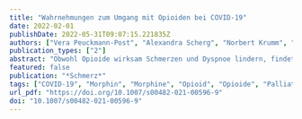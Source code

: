 ```yaml
---
title: "Wahrnehmungen zum Umgang mit Opioiden bei COVID-19"
date: 2022-02-01
publishDate: 2022-05-31T09:07:15.221835Z
authors: ["Vera Peuckmann-Post", "Alexandra Scherg", "Norbert Krumm", "Carolin Hagedorn", "Lukas Radbruch", "Andras Keszei", "Roman Rolke", "Frank Elsner"]
publication_types: ["2"]
abstract: "Obwohl Opioide wirksam Schmerzen und Dyspnoe lindern, findet dies in Leitlinien zur Symptomkontrolle unterschiedliche Gewichtung. Dies kann zu Unsicherheiten bezüglich Indikationen und ethischer Implikationen im Umgang mit Opioiden auch bei COVID-19 führen."
featured: false
publication: "*Schmerz*"
tags: ["COVID-19", "Morphin", "Morphine", "Opioid", "Opioide", "Palliative care", "Palliativmedizin", "Symptom control", "Symptomkontrolle"]
url_pdf: "https://doi.org/10.1007/s00482-021-00596-9"
doi: "10.1007/s00482-021-00596-9"
---
```


